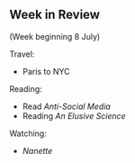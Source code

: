 ## Week in Review

(Week beginning 8 July)

Travel:
* Paris to NYC

Reading:
* Read *Anti-Social Media*
* Reading *An Elusive Science*

Watching:
* *Nanette*

